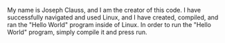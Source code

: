My name is Joseph Clauss, and I am the creator of this code. I have successfully navigated and used Linux, and I have created, compiled, and ran the "Hello World" program inside of Linux. In order to run the "Hello World" program, simply compile it and press run.
